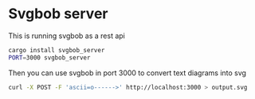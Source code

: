 # Svgbob server

This is running svgbob as a rest api

```sh
cargo install svgbob_server
PORT=3000 svgbob_server
```

Then you can use svgbob in port 3000 to convert text diagrams into svg

```sh
curl -X POST -F 'ascii=o------>' http://localhost:3000 > output.svg
```

